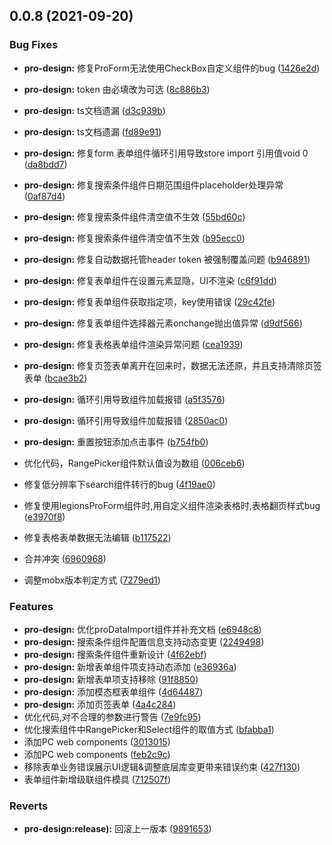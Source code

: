 ## 0.0.8 (2021-09-20)


### Bug Fixes

* **pro-design:**  修复ProForm无法使用CheckBox自定义组件的bug ([1426e2d](https://github.com/duanguang/legions-design-element/commit/1426e2d05c6cc2bbd6d96e13667911c1694210f7))
* **pro-design:** token 由必填改为可选 ([8c886b3](https://github.com/duanguang/legions-design-element/commit/8c886b3955031c9e5321407e97ad209ec6d08a8b))
* **pro-design:** ts文档遗漏 ([d3c939b](https://github.com/duanguang/legions-design-element/commit/d3c939bae796fd242313af7e9024a2accc90959e))
* **pro-design:** ts文档遗漏 ([fd89e91](https://github.com/duanguang/legions-design-element/commit/fd89e9163dd4ef20d3eac93bbc995063d23603e6))
* **pro-design:** 修复form 表单组件循环引用导致store import 引用值void 0 ([da8bdd7](https://github.com/duanguang/legions-design-element/commit/da8bdd704940699ec55caa8a8ffd2ef7617a54e1))
* **pro-design:** 修复搜索条件组件日期范围组件placeholder处理异常 ([0af87d4](https://github.com/duanguang/legions-design-element/commit/0af87d41cdd667398457c3dc3df0535b98b49b40))
* **pro-design:** 修复搜索条件组件清空值不生效 ([55bd60c](https://github.com/duanguang/legions-design-element/commit/55bd60c3ac0dfe6cf7ef18ffcfb31ccd65823f5c))
* **pro-design:** 修复搜索条件组件清空值不生效 ([b95ecc0](https://github.com/duanguang/legions-design-element/commit/b95ecc00b545cf6a164ea44a476d390c3fbc4ac0))
* **pro-design:** 修复自动数据托管header token 被强制覆盖问题 ([b946891](https://github.com/duanguang/legions-design-element/commit/b946891409027c652dab31f40995855a26e41525))
* **pro-design:** 修复表单组件在设置元素显隐，UI不渲染 ([c6f91dd](https://github.com/duanguang/legions-design-element/commit/c6f91dd23cd6dedd4e312730e570b674eee064eb))
* **pro-design:** 修复表单组件获取指定项，key使用错误 ([29c42fe](https://github.com/duanguang/legions-design-element/commit/29c42fe96744eb5da7fe84dabb9d970e13582ce1))
* **pro-design:** 修复表单组件选择器元素onchange抛出值异常 ([d9df566](https://github.com/duanguang/legions-design-element/commit/d9df56674391de0f57c2f7d3fd8437df87d6c9ac))
* **pro-design:** 修复表格表单组件渲染异常问题 ([cea1939](https://github.com/duanguang/legions-design-element/commit/cea1939e974acd18a36379aad5dcecbcf716677a))

* **pro-design:** 修复页签表单离开在回来时，数据无法还原，并且支持清除页签表单 ([bcae3b2](https://github.com/duanguang/legions-design-element/commit/bcae3b214830dfa77ff7821a840709bd0c10ac86))

* **pro-design:** 循环引用导致组件加载报错 ([a5f3576](https://github.com/duanguang/legions-design-element/commit/a5f3576449e34d0976dc08e418423443a140ba2e))
* **pro-design:** 循环引用导致组件加载报错 ([2850ac0](https://github.com/duanguang/legions-design-element/commit/2850ac003bcf9078a972429bdf03dd69550232d3))
* **pro-design:** 重置按钮添加点击事件 ([b754fb0](https://github.com/duanguang/legions-design-element/commit/b754fb02067fa8b943903a6fef77bfd25f173d0d))
* 优化代码，RangePicker组件默认值设为数组 ([006ceb6](https://github.com/duanguang/legions-design-element/commit/006ceb631dd24403e585fc7d31f24bd96f9e0950))
* 修复低分辨率下search组件转行的bug ([4f19ae0](https://github.com/duanguang/legions-design-element/commit/4f19ae0991d8aeb452ee11dc5cfc0c57f181b523))
* 修复使用legionsProForm组件时,用自定义组件渲染表格时,表格翻页样式bug ([e3970f8](https://github.com/duanguang/legions-design-element/commit/e3970f8ab16c9a5972d160d4c44cc1c8379e4dc5))
* 修复表格表单数据无法编辑 ([b117522](https://github.com/duanguang/legions-design-element/commit/b117522622d80e66181bf014d871e0de89dc023c))
* 合并冲突 ([6960968](https://github.com/duanguang/legions-design-element/commit/696096852aa1f82481fd5c0da6fe4c4ec2087a3d))
* 调整mobx版本判定方式 ([7279ed1](https://github.com/duanguang/legions-design-element/commit/7279ed1727786617131a818cb79a7e27cb1d58c2))


### Features

* **pro-design:** 优化proDataImport组件并补充文档 ([e6948c8](https://github.com/duanguang/legions-design-element/commit/e6948c8aa1feb6ffb6a5f7a107c3b636eac79fc9))
* **pro-design:** 搜索条件组件配置信息支持动态变更 ([2249498](https://github.com/duanguang/legions-design-element/commit/2249498a8fa89094fb93bdf2e452523362376b79))
* **pro-design:** 搜索条件组件重新设计 ([4f62ebf](https://github.com/duanguang/legions-design-element/commit/4f62ebfd871bfb07bc855d7fd783063889402f3c))
* **pro-design:** 新增表单组件项支持动态添加 ([e36936a](https://github.com/duanguang/legions-design-element/commit/e36936a846491abea6cd27dda7b67ba46d46a1de))
* **pro-design:** 新增表单项支持移除 ([91f8850](https://github.com/duanguang/legions-design-element/commit/91f88501ce768d1ca9efcddc99db43cc4b4b090f))
* **pro-design:** 添加模态框表单组件 ([4d64487](https://github.com/duanguang/legions-design-element/commit/4d644878910eb758489009271c1b804dcf2999c5))
* **pro-design:** 添加页签表单 ([4a4c284](https://github.com/duanguang/legions-design-element/commit/4a4c284e57136fef8f78870446330b14891856ba))
* 优化代码,对不合理的参数进行警告 ([7e9fc95](https://github.com/duanguang/legions-design-element/commit/7e9fc95db79909ac5900327b626747dcbdb668d3))
* 优化搜索组件中RangePicker和Select组件的取值方式 ([bfabba1](https://github.com/duanguang/legions-design-element/commit/bfabba1c708332eebcf79cacc39f4e76ae28025a))
* 添加PC web components ([3013015](https://github.com/duanguang/legions-design-element/commit/3013015e290c9e7e4cb7e5e840eead9a24a1d61c))
* 添加PC web components ([feb2c9c](https://github.com/duanguang/legions-design-element/commit/feb2c9c5d9eb222b8ed5e3cd2ad07d3b7eeda645))
* 移除表单业务错误展示UI逻辑&调整底层库变更带来错误约束 ([427f130](https://github.com/duanguang/legions-design-element/commit/427f130c8412cf88ba30381947ba82b28724392b))
* 表单组件新增级联组件模具 ([712507f](https://github.com/duanguang/legions-design-element/commit/712507f13b960d2e39e76bb69ccb48da669719df))


### Reverts

* **pro-design:release):** 回滚上一版本 ([9891653](https://github.com/duanguang/legions-design-element/commit/9891653fc4f2b3eb52250da6ba66f7db9782e26f))



